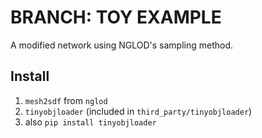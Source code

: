 BRANCH: TOY EXAMPLE
===

A modified network using NGLOD's sampling method.

## Install

1. `mesh2sdf` from `nglod`
2. `tinyobjloader` (included in `third_party/tinyobjloader`)
3. also `pip install tinyobjloader`